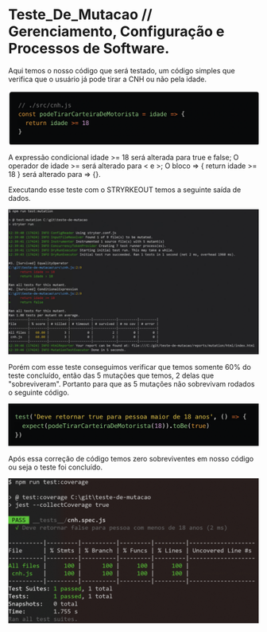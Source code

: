 # Teste_De_Mutacao // Gerenciamento, Configuração e Processos de Software.

Aqui temos o nosso código que será testado, um código simples que verifica que o usuário já pode tirar a CNH ou não pela idade.

![alt text](https://github.com/MatheusDuarteBR/TesteDMutacao/blob/main/images/entrada.png)

A expressão condicional idade >= 18 será alterada para true e false;
O operador de idade >= será alterado para < e >;
O bloco => { return idade >= 18 } será alterado para => {}.

Executando esse teste com o STRYRKEOUT temos a seguinte saída de dados.

![alt text](https://github.com/MatheusDuarteBR/TesteDMutacao/blob/main/images/saida.png)

Porém com esse teste conseguimos verificar que temos somente 60% do teste concluído, então das 5 mutações que temos, 2 delas que "sobreviveram". Portanto para que as 5 mutações não sobrevivam rodados o seguinte código.

![alt text](https://github.com/MatheusDuarteBR/TesteDMutacao/blob/main/images/FixOfmutations.png)

Após essa correção de código temos zero sobreviventes em nosso código ou seja o teste foi concluído.

![alt text](https://github.com/MatheusDuarteBR/TesteDMutacao/blob/main/images/AfterAll.png)
